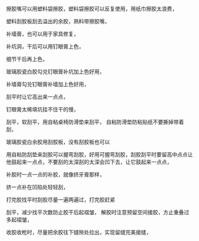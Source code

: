 擦胶嘴可以用塑料袋擦胶，塑料袋擦胶可以反复使用，用纸巾擦胶太浪费，

塑料刮胶板刮去溢出的余胶，熟料带擦胶嘴，





补墙膏，也可以用于家具修复，

补坑洞，干后可以用钉眼膏上色，

细节干后再上色，

玻璃胶瓷白胶勾兑钉眼膏补坑加上色好用，

补墙膏勾兑钉眼膏补墙加上色好用，

刮平时让它高出来一点点，

钉眼膏太稀填坑挂不住干的慢，

刮平，软刮平，用自粘桌椅防滑垫来刮平，
自粘防滑垫防粘贴纸不要撕掉带着刮，

玻璃胶瓷白余胶用刮胶板，没有刮胶板也可以






用自粘防刮垫来刮胶可以握弯刮胶，好用可握弯刮胶，刮胶刮平时要留高中点点让他鼓起来一点点，不要刮的太深刮的太深会凹下去，让它鼓起来一点点，


补胶时一点一点的补胶，就像挤牙膏那样，

挤一点补在凹陷处轻轻刮，



打完胶找平时刮胶尽量一遍两遍过，打完胶赶紧


刮平，减少找平次数防止胶干后起褶皱，
解胶时注意预留空间接胶，方止重叠过多起褶皱，

收胶收枪时，尽量把余胶往下缝隙处拉出，实现留缝完美接缝，


